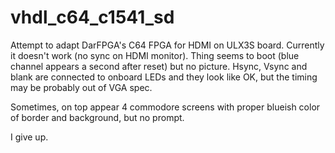 # vhdl_c64_c1541_sd

Attempt to adapt DarFPGA's C64 FPGA for HDMI on ULX3S board.
Currently it doesn't work (no sync on HDMI monitor).
Thing seems to boot (blue channel appears a second after reset)
but no picture. Hsync, Vsync and blank are connected to onboard
LEDs and they look like OK, but the timing may be probably out
of VGA spec.

Sometimes, on top appear 4 commodore screens with proper
blueish color of border and background, but no prompt.

I give up.
